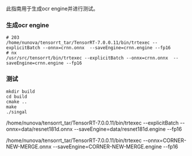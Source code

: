 此指南用于生成ocr engine并进行测试。

### 生成ocr engine

```
# 203
/home/nunova/tensorrt_tar/TensorRT-7.0.0.11/bin/trtexec --explicitBatch --onnx=crnn.onnx  --saveEngine=crnn.engine --fp16
# nx
/usr/src/tensorrt/bin/trtexec --explicitBatch --onnx=crnn.onnx  --saveEngine=crnn.engine --fp16
```

### 测试

```
mkdir build
cd build
cmake ..
make
./singal
```
/home/nunova/tensorrt_tar/TensorRT-7.0.0.11/bin/trtexec --explicitBatch --onnx=data/resnet181d.onnx  --saveEngine=data/resnet181d.engine --fp16


/home/nunova/tensorrt_tar/TensorRT-7.0.0.11/bin/trtexec --onnx=CORNER-NEW-MERGE.onnx  --saveEngine=CORNER-NEW-MERGE.engine --fp16